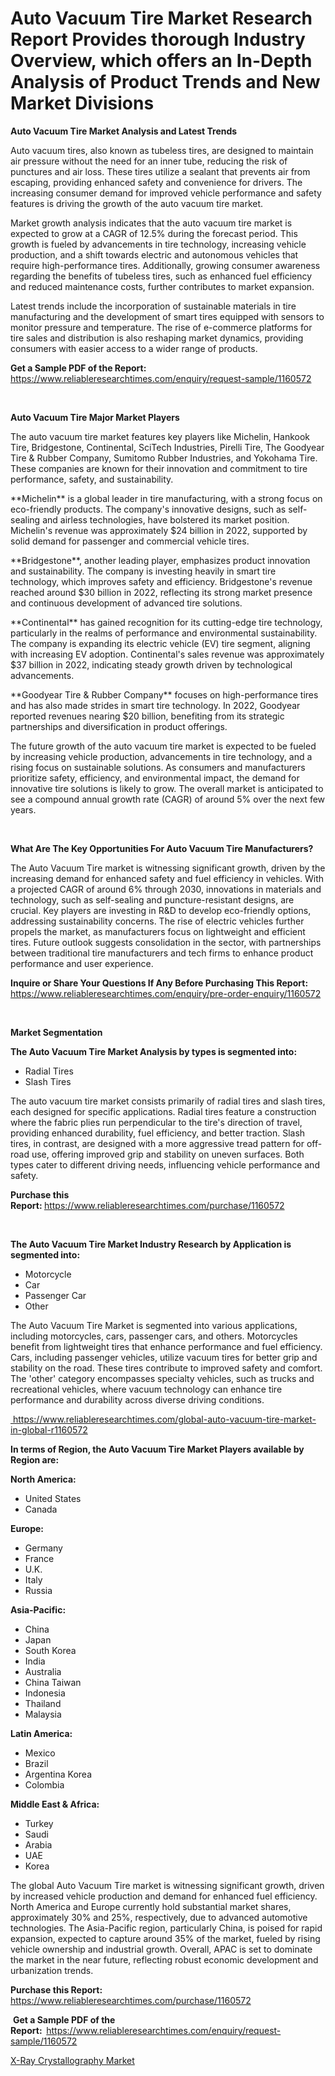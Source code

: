 <p><h1>Auto Vacuum Tire Market Research Report Provides thorough Industry Overview, which offers an In-Depth Analysis of Product Trends and New Market Divisions</h1></p><p><strong>Auto Vacuum Tire Market Analysis and Latest Trends</strong></p>
<p><p>Auto vacuum tires, also known as tubeless tires, are designed to maintain air pressure without the need for an inner tube, reducing the risk of punctures and air loss. These tires utilize a sealant that prevents air from escaping, providing enhanced safety and convenience for drivers. The increasing consumer demand for improved vehicle performance and safety features is driving the growth of the auto vacuum tire market.</p><p>Market growth analysis indicates that the auto vacuum tire market is expected to grow at a CAGR of 12.5% during the forecast period. This growth is fueled by advancements in tire technology, increasing vehicle production, and a shift towards electric and autonomous vehicles that require high-performance tires. Additionally, growing consumer awareness regarding the benefits of tubeless tires, such as enhanced fuel efficiency and reduced maintenance costs, further contributes to market expansion.</p><p>Latest trends include the incorporation of sustainable materials in tire manufacturing and the development of smart tires equipped with sensors to monitor pressure and temperature. The rise of e-commerce platforms for tire sales and distribution is also reshaping market dynamics, providing consumers with easier access to a wider range of products.</p></p>
<p><strong>Get a Sample PDF of the Report:&nbsp;</strong> <a href="https://www.reliableresearchtimes.com/enquiry/request-sample/1160572?utm_campaign=2993&utm_medium=2&utm_source=Github&utm_content=ia&utm_term=22032025&utm_id=auto-vacuum-tire">https://www.reliableresearchtimes.com/enquiry/request-sample/1160572</a></p>
<p>&nbsp;</p>
<p><strong>Auto Vacuum Tire Major Market Players</strong></p>
<p><p>The auto vacuum tire market features key players like Michelin, Hankook Tire, Bridgestone, Continental, SciTech Industries, Pirelli Tire, The Goodyear Tire & Rubber Company, Sumitomo Rubber Industries, and Yokohama Tire. These companies are known for their innovation and commitment to tire performance, safety, and sustainability.</p><p>**Michelin** is a global leader in tire manufacturing, with a strong focus on eco-friendly products. The company's innovative designs, such as self-sealing and airless technologies, have bolstered its market position. Michelin's revenue was approximately $24 billion in 2022, supported by solid demand for passenger and commercial vehicle tires.</p><p>**Bridgestone**, another leading player, emphasizes product innovation and sustainability. The company is investing heavily in smart tire technology, which improves safety and efficiency. Bridgestone's revenue reached around $30 billion in 2022, reflecting its strong market presence and continuous development of advanced tire solutions.</p><p>**Continental** has gained recognition for its cutting-edge tire technology, particularly in the realms of performance and environmental sustainability. The company is expanding its electric vehicle (EV) tire segment, aligning with increasing EV adoption. Continental's sales revenue was approximately $37 billion in 2022, indicating steady growth driven by technological advancements.</p><p>**Goodyear Tire & Rubber Company** focuses on high-performance tires and has also made strides in smart tire technology. In 2022, Goodyear reported revenues nearing $20 billion, benefiting from its strategic partnerships and diversification in product offerings.</p><p>The future growth of the auto vacuum tire market is expected to be fueled by increasing vehicle production, advancements in tire technology, and a rising focus on sustainable solutions. As consumers and manufacturers prioritize safety, efficiency, and environmental impact, the demand for innovative tire solutions is likely to grow. The overall market is anticipated to see a compound annual growth rate (CAGR) of around 5% over the next few years.</p></p>
<p>&nbsp;</p>
<p><strong>What Are The Key Opportunities For Auto Vacuum Tire Manufacturers?</strong></p>
<p><p>The Auto Vacuum Tire market is witnessing significant growth, driven by the increasing demand for enhanced safety and fuel efficiency in vehicles. With a projected CAGR of around 6% through 2030, innovations in materials and technology, such as self-sealing and puncture-resistant designs, are crucial. Key players are investing in R&D to develop eco-friendly options, addressing sustainability concerns. The rise of electric vehicles further propels the market, as manufacturers focus on lightweight and efficient tires. Future outlook suggests consolidation in the sector, with partnerships between traditional tire manufacturers and tech firms to enhance product performance and user experience.</p></p>
<p><strong>Inquire or Share Your Questions If Any Before Purchasing This Report:</strong> <a href="https://www.reliableresearchtimes.com/enquiry/pre-order-enquiry/1160572?utm_campaign=2993&utm_medium=2&utm_source=Github&utm_content=ia&utm_term=22032025&utm_id=auto-vacuum-tire">https://www.reliableresearchtimes.com/enquiry/pre-order-enquiry/1160572</a></p>
<p>&nbsp;</p>
<p><strong>Market Segmentation</strong></p>
<p><strong>The Auto Vacuum Tire Market Analysis by types is segmented into:</strong></p>
<p><ul><li>Radial Tires</li><li>Slash Tires</li></ul></p>
<p><p>The auto vacuum tire market consists primarily of radial tires and slash tires, each designed for specific applications. Radial tires feature a construction where the fabric plies run perpendicular to the tire's direction of travel, providing enhanced durability, fuel efficiency, and better traction. Slash tires, in contrast, are designed with a more aggressive tread pattern for off-road use, offering improved grip and stability on uneven surfaces. Both types cater to different driving needs, influencing vehicle performance and safety.</p></p>
<p><strong>Purchase this Report:&nbsp;</strong><a href="https://www.reliableresearchtimes.com/purchase/1160572?utm_campaign=2993&utm_medium=2&utm_source=Github&utm_content=ia&utm_term=22032025&utm_id=auto-vacuum-tire">https://www.reliableresearchtimes.com/purchase/1160572</a></p>
<p>&nbsp;</p>
<p><strong>The Auto Vacuum Tire Market Industry Research by Application is segmented into:</strong></p>
<p><ul><li>Motorcycle</li><li>Car</li><li>Passenger Car</li><li>Other</li></ul></p>
<p><p>The Auto Vacuum Tire Market is segmented into various applications, including motorcycles, cars, passenger cars, and others. Motorcycles benefit from lightweight tires that enhance performance and fuel efficiency. Cars, including passenger vehicles, utilize vacuum tires for better grip and stability on the road. These tires contribute to improved safety and comfort. The 'other' category encompasses specialty vehicles, such as trucks and recreational vehicles, where vacuum technology can enhance tire performance and durability across diverse driving conditions.</p></p>
<p><a href="https://www.reliableresearchtimes.com/global-auto-vacuum-tire-market-in-global-r1160572?utm_campaign=2993&utm_medium=2&utm_source=Github&utm_content=ia&utm_term=22032025&utm_id=auto-vacuum-tire">&nbsp;https://www.reliableresearchtimes.com/global-auto-vacuum-tire-market-in-global-r1160572</a></p>
<p><strong>In terms of Region, the Auto Vacuum Tire Market Players available by Region are:</strong></p>
<p>
    <p> <strong> North America: </strong>
        <ul>
            <li>United States</li>
            <li>Canada</li>
        </ul>
        </p> 
    <p> <strong> Europe: </strong>
        <ul>
            <li>Germany</li>
            <li>France</li>
            <li>U.K.</li>
            <li>Italy</li>
            <li>Russia</li>
        </ul>
        </p> 
    <p> <strong> Asia-Pacific: </strong>
        <ul>
            <li>China</li>
            <li>Japan</li>
            <li>South Korea</li>
            <li>India</li>
            <li>Australia</li>
            <li>China Taiwan</li>
            <li>Indonesia</li>
            <li>Thailand</li>
            <li>Malaysia</li>
        </ul>
        </p> 
    <p> <strong> Latin America: </strong>
        <ul>
            <li>Mexico</li>
            <li>Brazil</li>
            <li>Argentina Korea</li>
            <li>Colombia</li>
        </ul>
        </p> 
    <p> <strong> Middle East & Africa: </strong>
        <ul>
            <li>Turkey</li>
            <li>Saudi</li>
            <li>Arabia</li>
            <li>UAE</li>
            <li>Korea</li>
        </ul>
    </p>
    </p>
<p><p>The global Auto Vacuum Tire market is witnessing significant growth, driven by increased vehicle production and demand for enhanced fuel efficiency. North America and Europe currently hold substantial market shares, approximately 30% and 25%, respectively, due to advanced automotive technologies. The Asia-Pacific region, particularly China, is poised for rapid expansion, expected to capture around 35% of the market, fueled by rising vehicle ownership and industrial growth. Overall, APAC is set to dominate the market in the near future, reflecting robust economic development and urbanization trends.</p></p>
<p><strong>Purchase this Report: </strong><a href="https://www.reliableresearchtimes.com/purchase/1160572?utm_campaign=2993&utm_medium=2&utm_source=Github&utm_content=ia&utm_term=22032025&utm_id=auto-vacuum-tire">https://www.reliableresearchtimes.com/purchase/1160572</a></p>
<p>&nbsp;<strong>Get a Sample PDF of the Report:&nbsp;&nbsp;</strong><a href="https://www.reliableresearchtimes.com/enquiry/request-sample/1160572?utm_campaign=2993&utm_medium=2&utm_source=Github&utm_content=ia&utm_term=22032025&utm_id=auto-vacuum-tire">https://www.reliableresearchtimes.com/enquiry/request-sample/1160572</a></p>
<p><strong></strong></p>
<p><p><a href="https://github.com/djembashote/Market-Research-Report-List-1/blob/main/x-ray-crystallography-market.md?utm_campaign=2993&utm_medium=2&utm_source=Github&utm_content=ia&utm_term=22032025&utm_id=auto-vacuum-tire">X-Ray Crystallography Market</a></p></p>
